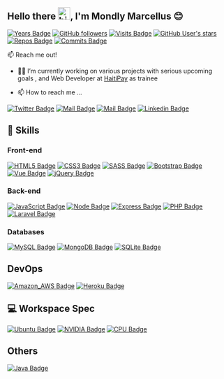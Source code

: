 ## Hello there  <img src="https://user-images.githubusercontent.com/1303154/88677602-1635ba80-d120-11ea-84d8-d263ba5fc3c0.gif" width="28px" alt="hi">, I'm Mondly Marcellus 😊️



 [![Years Badge](https://badges.pufler.dev/years/devmarcellus??style=plastic&logo=github&logoColor=6e5494&style=social)](https://badges.pufler.dev)  [![GitHub followers](https://img.shields.io/github/followers/devmarcellus?logoColor=6e5494&style=social)](https://github.com/devmarcellus)    [![Visits Badge](https://img.shields.io/github/watchers/devmarcellus/devmarcellus?label=Visits&logoColor=6e5494&style=social)](https://github.com/devmarcellus)    [![GitHub User's stars](https://img.shields.io/github/stars/devmarcellus?logoColor=6e5494&style=social)](https://github.com/devmarcellus) [![Repos Badge](https://badges.pufler.dev/repos/devmarcellus??style=plastic&logo=github&logoColor=6e5494&style=social)](https://github.com/devmarcellus) [![Commits Badge](https://badges.pufler.dev/commits/monthly/devmarcellus??style=plastic&logo=github&logoColor=6e5494&style=social)](https://badges.pufler.dev)

    

:mailbox: Reach me out!




- 👨‍💻 I’m currently working on various projects with serious upcoming goals , and Web Developer at [HaitiPay](https://haitipay.com/) as trainee



- 📫 How to reach me ...


[![Twitter Badge](https://img.shields.io/badge/@dev_marcellus-white?style=flat&labelColor=white&logo=twitter&logoColor=1ca0f1&link=https://twitter.com/dev_marcellus)](https://twitter.com/dev_marcellus) [![Mail Badge](https://img.shields.io/badge/-@dev_marcellus-white?style=flat&labelColor=white&logo=instagram&logoColor=EA524C)](https://instagram.com/dev_marcellus) [![Mail Badge](https://img.shields.io/badge/-dev_marcellus-white?style=flat&labelColor=white&logo=gmail&logoColor=E34133)](mailto:mondly16@gmail.com) [![Linkedin Badge](https://img.shields.io/badge/-dev_marcellus-white?style=flat&labelColor=white&logo=whatsapp&logoColor=00E676)](https://wa.me/50934391832)


## 🚀 Skills

### Front-end 

[![HTML5 Badge](https://img.shields.io/badge/HTML5-E34F26?style=for-the-badge&logo=html5&logoColor=white)](https://developer.mozilla.org/en-US/docs/Glossary/HTML5) [![CSS3 Badge](https://img.shields.io/badge/CSS3-1572B6?style=for-the-badge&logo=css3&logoColor=white)](https://developer.mozilla.org/en-US/docs/Web/CSS)  [![SASS Badge](https://img.shields.io/badge/Sass-CC6699?style=for-the-badge&logo=sass&logoColor=white)](https://sass-lang.com/) [![Bootstrap Badge](https://img.shields.io/badge/Bootstrap-563D7C?style=for-the-badge&logo=bootstrap&logoColor=white)](https://getbootstrap.com/) [![Vue Badge](https://img.shields.io/badge/Vue.js-35495E?style=for-the-badge&logo=vue.js&logoColor=4FC08D)](https://vuejs.org/)  [![jQuery Badge](https://img.shields.io/badge/jQuery-0769AD?style=for-the-badge&logo=jquery&logoColor=white)](https://jquery.com/)  



### Back-end

[![JavaScript Badge](https://img.shields.io/badge/JavaScript-F7DF1E?style=for-the-badge&logo=javascript&logoColor=black)](https://developer.mozilla.org/en-US/docs/Web/JavaScript)   [![Node Badge](https://img.shields.io/badge/Node.js-43853D?style=for-the-badge&logo=node.js&logoColor=white)](https://nodejs.org/en/) [![Express Badge](https://img.shields.io/badge/Express.js-404D59?style=for-the-badge)](https://expressjs.com/)  [![PHP Badge](https://img.shields.io/badge/PHP-777BB4?style=for-the-badge&logo=php&logoColor=white)](https://www.php.net/) [![Laravel Badge](https://img.shields.io/badge/Laravel-FF2D20?style=for-the-badge&logo=laravel&logoColor=white)](https://laravel.com/)


### Databases
[![MySQL Badge](https://img.shields.io/badge/MySQL-00000F?style=for-the-badge&logo=mysql&logoColor=white)](https://www.mysql.com/) [![MongoDB Badge](https://img.shields.io/badge/MongoDB-4EA94B?style=for-the-badge&logo=mongodb&logoColor=white)](https://www.mongodb.com/fr-fr) [![SQLite Badge](https://img.shields.io/badge/SQLite-07405E?style=for-the-badge&logo=sqlite&logoColor=white)](https://www.sqlite.org/index.html)


## DevOps
[![Amazon_AWS Badge](https://img.shields.io/badge/Amazon_AWS-232F3E?style=for-the-badge&logo=amazon-aws&logoColor=white)](https://aws.amazon.com/fr/)   [![Heroku Badge](https://img.shields.io/badge/Heroku-430098?style=for-the-badge&logo=heroku&logoColor=white)](https://www.heroku.com/)



##  💻  Workspace Spec

[![Ubuntu Badge](https://img.shields.io/badge/Ubuntu-21.04-E95420?style=for-the-badge&logo=ubuntu&logoColor=white)](https://ubuntu.com/) [![NVIDIA Badge](https://img.shields.io/badge/NVIDIA-MX150-76B900?style=for-the-badge&logo=nvidia&logoColor=white)](https://www.nvidia.com/en-us/geforce/gaming-laptops/geforce-mx150/) [![CPU Badge](https://img.shields.io/badge/Intel-Core_i5_8th-8250U?style=for-the-badge&logo=intel&logoColor=white)](https://ark.intel.com/content/www/us/en/ark/products/124967/intel-core-i5-8250u-processor-6m-cache-up-to-3-40-ghz.html)



## Others

[![Java Badge](https://img.shields.io/badge/Java-ED8B00?style=for-the-badge&logo=java&logoColor=white)](https://www.java.com/fr/)
<!---
devmarcellus/devmarcellus is a ✨ special ✨ repository because its `README.md` (this file) appears on your GitHub profile.
You can click the Preview link to take a look at your changes.
--->
